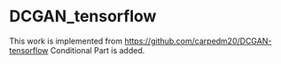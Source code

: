 # DCGAN_tensorflow

This work is implemented from https://github.com/carpedm20/DCGAN-tensorflow
Conditional Part is added.
